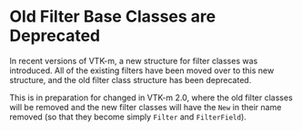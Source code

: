 # Old Filter Base Classes are Deprecated

In recent versions of VTK-m, a new structure for filter classes was
introduced. All of the existing filters have been moved over to this new
structure, and the old filter class structure has been deprecated.

This is in preparation for changed in VTK-m 2.0, where the old filter
classes will be removed and the new filter classes will have the `New` in
their name removed (so that they become simply `Filter` and `FilterField`).
